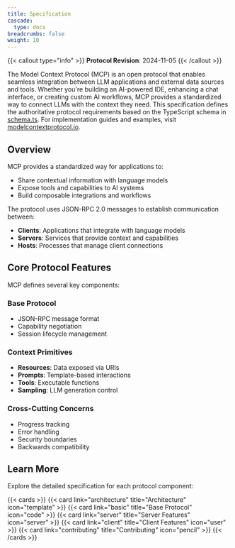```yaml
---
title: Specification
cascade:
  type: docs
breadcrumbs: false
weight: 10
---
```


{{< callout type="info" >}}
**Protocol Revision**: 2024-11-05
{{< /callout >}}

The Model Context Protocol (MCP) is an open protocol that enables seamless integration between LLM applications and external data sources and tools. Whether you're building an AI-powered IDE, enhancing a chat interface, or creating custom AI workflows, MCP provides a standardized way to connect LLMs with the context they need. This specification defines the authoritative protocol requirements based on the TypeScript schema in [schema.ts](https://github.com/modelcontextprotocol/specification/blob/main/schema/schema.ts). For implementation guides and examples, visit [modelcontextprotocol.io](https://modelcontextprotocol.io).

## Overview

MCP provides a standardized way for applications to:

- Share contextual information with language models
- Expose tools and capabilities to AI systems
- Build composable integrations and workflows

The protocol uses JSON-RPC 2.0 messages to establish communication between:

- **Clients**: Applications that integrate with language models
- **Servers**: Services that provide context and capabilities
- **Hosts**: Processes that manage client connections

## Core Protocol Features

MCP defines several key components:

### Base Protocol
- JSON-RPC message format
- Capability negotiation
- Session lifecycle management

### Context Primitives
- **Resources**: Data exposed via URIs
- **Prompts**: Template-based interactions
- **Tools**: Executable functions
- **Sampling**: LLM generation control

### Cross-Cutting Concerns
- Progress tracking
- Error handling
- Security boundaries
- Backwards compatibility

## Learn More

Explore the detailed specification for each protocol component:

{{< cards >}}
  {{< card link="architecture" title="Architecture" icon="template" >}}
  {{< card link="basic" title="Base Protocol" icon="code" >}}
  {{< card link="server" title="Server Features" icon="server" >}}
  {{< card link="client" title="Client Features" icon="user" >}}
  {{< card link="contributing" title="Contributing" icon="pencil" >}}
{{< /cards >}}
